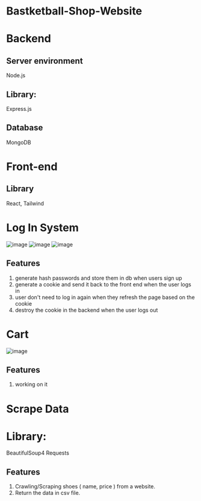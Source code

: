 # Bastketball-Shop-Website

# Backend
## Server environment 
Node.js

## Library:
Express.js

## Database
MongoDB

# Front-end
## Library
React, Tailwind

# Log In System
![image](https://github.com/duclongbox/Bastketball-Shop-Website/assets/127691823/4dbe7a64-d0a4-4db2-9c8f-6b5e9b067167)
![image](https://github.com/duclongbox/Bastketball-Shop-Website/assets/127691823/f20b1cb8-d27e-4145-8b67-9388fcba41b5)
![image](https://github.com/duclongbox/Bastketball-Shop-Website/assets/127691823/9a391414-0176-4178-8131-089b7919ab70)

## Features
1. generate hash passwords and store them in db when users sign up
2. generate a cookie and send it back to the front end when the user logs in
3. user don't need to log in again when they refresh the page based on the cookie
4. destroy the cookie in the backend when the user logs out
     

# Cart 
![image](https://github.com/duclongbox/Bastketball-Shop-Website/assets/127691823/c9475f24-3ee0-47fe-969b-f74cf08c5f4d)
## Features
  1. working on it



# Scrape Data
# Library:
BeautifulSoup4
Requests
## Features
  1. Crawling/Scraping shoes ( name, price ) from a website.
  2. Return the data in csv file. 
